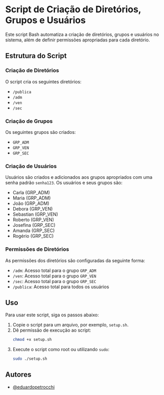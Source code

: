 # Script de Criação de Diretórios, Grupos e Usuários

Este script Bash automatiza a criação de diretórios, grupos e usuários no sistema, além de definir permissões apropriadas para cada diretório.

## Estrutura do Script

### Criação de Diretórios

O script cria os seguintes diretórios:

- `/publica`
- `/adm`
- `/ven`
- `/sec`

### Criação de Grupos

Os seguintes grupos são criados:

- `GRP_ADM`
- `GRP_VEN`
- `GRP_SEC`

### Criação de Usuários

Usuários são criados e adicionados aos grupos apropriados com uma senha padrão `senha123`. Os usuários e seus grupos são:

- Carla (GRP_ADM)
- Maria (GRP_ADM)
- João (GRP_ADM)
- Debora (GRP_VEN)
- Sebastian (GRP_VEN)
- Roberto (GRP_VEN)
- Josefina (GRP_SEC)
- Amanda (GRP_SEC)
- Rogério (GRP_SEC)

### Permissões de Diretórios

As permissões dos diretórios são configuradas da seguinte forma:

- `/adm`: Acesso total para o grupo `GRP_ADM`
- `/ven`: Acesso total para o grupo `GRP_VEN`
- `/sec`: Acesso total para o grupo `GRP_SEC`
- `/publica`: Acesso total para todos os usuários

## Uso

Para usar este script, siga os passos abaixo:

1. Copie o script para um arquivo, por exemplo, `setup.sh`.
2. Dê permissão de execução ao script:
    ```sh
    chmod +x setup.sh
    ```
3. Execute o script como root ou utilizando `sudo`:
    ```sh
    sudo ./setup.sh
    ```


## Autores

- [@eduardopetrocchi](https://www.github.com/eduardopetrocchi)

